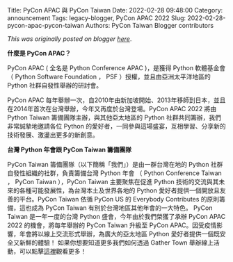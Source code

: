 Title: PyCon APAC 與 PyCon Taiwan
Date: 2022-02-28 09:48:00
Category: announcement
Tags: legacy-blogger, PyCon APAC 2022
Slug: 2022-02-28-pycon-apac-pycon-taiwan
Authors: PyCon Taiwan Blogger contributors

*This was originally posted on blogger [here](https://pycontw.blogspot.com/2022/02/pycon-apac-pycon-taiwan.html)*.

<!--more-->

**什麼是 PyCon APAC？**

PyCon APAC ( 全名是 Python Conference APAC )，是獲得 Python 軟體基金會 （ Python Software Foundation ， PSF ）授權，並且由亞洲太平洋地區的 Python 社群自發性舉辦的研討會。

PyCon APAC 每年舉辦一次，自2010年由新加坡開始、2013年移師到日本，並且在2014年首次在台灣舉辦，今年又再度於台灣登場。PyCon APAC 2022 將由 Python Taiwan 籌備團隊主辦，與其他亞太地區的 Python 社群共同籌辦，我們非常誠摯地邀請各位 Python 的愛好者，一同參與這場盛宴，互相學習、分享新的技術發展、激盪出更多的新創意。

**台灣 Python 年會跟 PyCon Taiwan 籌備團隊**

PyCon Taiwan 籌備團隊（以下簡稱「我們」）是由一群台灣在地的 Python 社群自發性組織的社群，負責籌備台灣 Python 年會 （ Python Conference Taiwan ， PyCon Taiwan ），PyCon Taiwan 主要聚焦在促進 Python 技術的交流與其未來的各種可能發展性，為台灣本土及世界各地的 Python 愛好者提供一個開放且友善的平台。PyCon Taiwan 依循 PyCon US 的 Everybody Contributes 的原則籌備，這也成為 PyCon Taiwan 有別於台灣地區其他年會的一大特色。
PyCon Taiwan 是一年一度的台灣 Python 盛會，今年由於我們榮獲了承辦 PyCon APAC 2022 的機會，將每年舉辦的 PyCon Taiwan 升級至 PyCon APAC。因受疫情影響，年會將以線上交流形式舉辦，為廣大的亞太地區 Python 愛好者提供一個既安全又新鮮的體驗！
如果你想要知道更多我們如何透過 Gather Town 舉辦線上活動，可以點擊[這裡](https://pycontw.blogspot.com/2022/01/how-pycon-taiwan-uses-gather-town-to.html)觀看更多！
